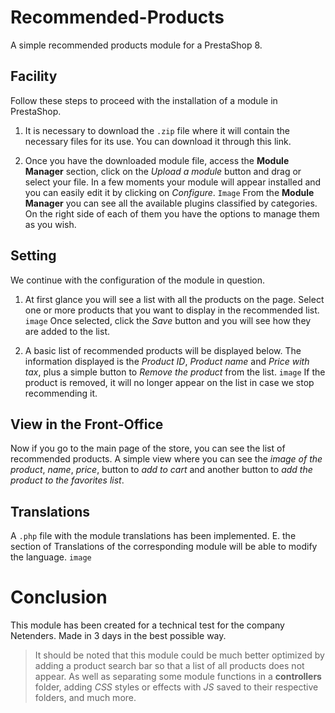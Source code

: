 # Recommended-Products

A simple recommended products module for a PrestaShop 8.


## Facility

Follow these steps to proceed with the installation of a module in PrestaShop.

1. It is necessary to download the `.zip` file where it will contain the necessary files for its use. You can download it through this link.

2. Once you have the downloaded module file, access the **Module Manager** section, click on the *Upload a module* button and drag or select your file. In a few moments your module will appear installed and you can easily edit it by clicking on *Configure*.
`Image`
From the **Module Manager** you can see all the available plugins classified by categories. On the right side of each of them you have the options to manage them as you wish.

## Setting
We continue with the configuration of the module in question.

1. At first glance you will see a list with all the products on the page. Select one or more products that you want to display in the recommended list.
`image`
Once selected, click the *Save* button and you will see how they are added to the list.

2. A basic list of recommended products will be displayed below. The information displayed is the *Product ID*, *Product name* and *Price with tax*, plus a simple button to *Remove the product* from the list.
`image`
If the product is removed, it will no longer appear on the list in case we stop recommending it.

## View in the Front-Office
Now if you go to the main page of the store, you can see the list of recommended products. A simple view where you can see the *image of the product*, *name*, *price*, button to *add to cart* and another button to *add the product to the favorites list*.

## Translations
A `.php` file with the module translations has been implemented. E. the section of Translations of the corresponding module will be able to modify the language.
`image`

# Conclusion
This module has been created for a technical test for the company Netenders. Made in 3 days in the best possible way.

> It should be noted that this module could be much better optimized by adding a product search bar so that a list of all products does not appear. As well as separating some module functions in a **controllers** folder, adding *CSS* styles or effects with *JS* saved to their respective folders, and much more.

